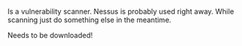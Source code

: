 Is a vulnerability scanner. Nessus is probably used right away. While scanning just do something else in the meantime. 

Needs to be downloaded!